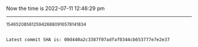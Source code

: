 Now the time is 2022-07-11 12:46:29 pm

---

<small>15465208561259426880916578141834</small>

```txt

Latest commit SHA is: 00d440a2c3387f07adfaf0344cb653777e7e2e37
```
